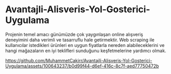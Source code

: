 # Avantajli-Alisveris-Yol-Gosterici-Uygulama
Projenin temel amacı günümüzde çok yaygınlaşan online alışveriş deneyimini daha verimli ve tasarruflu hale getirmektir. Web scraping ile kullanıcılar istedikleri ürünleri en uygun fiyatlarla nereden alabileceklerini ve hangi mağazaların en iyi teklifleri sunduğunu keşfetmelerine yardımcı olmak.

https://github.com/MuhammetCakirr/Avantajli-Alisveris-Yol-Gosterici-Uygulama/assets/100643237/b0d99f44-d6ef-416c-8c7f-aed77750472b

